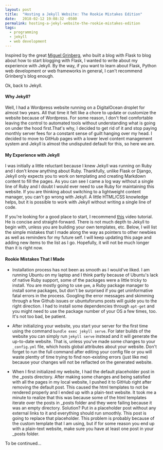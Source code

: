 ```yaml
---
layout: post
title:  "Hosting a Jekyll Website: The Rookie Mistakes Edition"
date:   2018-02-12 19:08:32 -0500
permalink: hosting-a-jekyl-website-the-rookie-mistakes-edition
tags:
  - programming
  - jekyll
  - web development
---
```


Inspired by the great <a href="https://blog.miguelgrinberg.com/index" target="_blank">Miguel Grinberg</a>, who built a blog with Flask to blog about how to start blogging with Flask, I wanted to write about my experience with Jekyll. By the way, if you want to learn about Flask, Python web development or web frameworks in general, I can't recommend Grinberg's blog enough. 

Ok, back to Jekyll.

#### Why Jekyll? ####
Well, I had a Wordpress website running on a DigitalOcean droplet for almost two years. All that time it felt like a chore to update or customize the website because of Wordpress. For some reason, I don't feel comfortable leaving the control to automated tools without understanding what is going on under the hood first.That's why, I decided to get rid of it and stop paying monthly server fees for a constant sense of guilt hanging over my head. I decided to move to GitHub pages with a lower level content management system and Jekyll is almost the undisputed default for this, so here we are. 

#### My Experience with Jekyll ####
I was initially a little reluctant because I knew Jekyll was running on Ruby and I don't know anything about Ruby. Thankfully, unlike Flask or Django, Jekyll only expects you to work on templating and creating Markdown content to fill the pages. As you can see I came a log way without a single line of Ruby and I doubt I would ever need to use Ruby for maintaining this website. If you are thinking about switching to a lightweight content manager, you can't go wrong with Jekyll. A little HTML/CSS knowledge helps, but it is possible to work with Jekyll without writing a single line of code.

If you're looking for a good place to start, I recommend <a href="https://www.youtube.com/watch?v=T1itpPvFWHI&list=PLLAZ4kZ9dFpOPV5C5Ay0pHaa0RJFhcmcB" target="_blank">this</a> video tutorial. He is concise and straight-forward. There is not much depth to Jekyll to begin with, unless you are building your own templates, etc. Below, I will list the simple mistakes that I made along the way as pointers to other newbies as well as reminders for my future self. I will keep updating this page and adding new items to the list as I go. Hopefully, it will not be much longer than it is right now.

#### Rookie Mistakes That I Made ####

* Installation process has not been as smooth as I would've liked. I am running Ubuntu on my laptop and I think partly because of Ubuntu's lack of native Ruby support, some of the packages were a little tricky to install. You are mostly going to use `gem`, a Ruby package manager to install some packages, but don't be surprised if you get uninformative fatal errors in the process. Googling the error messages and skimming through a few Github issues or ubuntuforums posts will guide you to the right direction. I had to install some dependencies through `apt-get` and you might need to use the package number of your OS a few times, too. It's not too bad, be patient.

* After initializing your website, you start your server for the first time using the command `bundle exec jekyll serve`. For later builds of the website you can simply run `jekyll serve` instead and it will generate the up-to-date website. That is, unless you've made some changes to your `_config.yml` file, which hosts global attributes about your website. Don't forget to run the full command after editing your config file or you will waste plentty of time trying to find non-existing errors (just like me) because your changes will not be reflacted on the generated website.

* When I first initialized my website, I had the default placeholder post in the _posts directory. After making some changes and being satisfied with all the pages in my local website, I pushed it to GitHub right after removing the default post. This caused the html templates to not be rendered properly and I ended up with a plain-text website. It took me a minute to realize that this was because some of the html templates iterate over the posts in _posts folder and they were failing because it was an empty directory. Solution? Put in a placeholder post without any external links to it and everything should run smoothly. This post is going to replace that placeholder. This problem is probably because of the custom template that I am using, but if for some reason you end up with a plain-text website, make sure you have at least one post in your _posts folder.

To be continued...